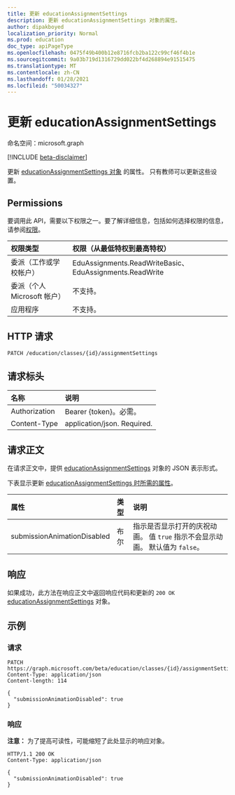 ```yaml
---
title: 更新 educationAssignmentSettings
description: 更新 educationAssignmentSettings 对象的属性。
author: dipakboyed
localization_priority: Normal
ms.prod: education
doc_type: apiPageType
ms.openlocfilehash: 0475f49b400b12e8716fcb2ba122c99cf46f4b1e
ms.sourcegitcommit: 9a03b719d1316729dd022bf4d268894e91515475
ms.translationtype: MT
ms.contentlocale: zh-CN
ms.lasthandoff: 01/28/2021
ms.locfileid: "50034327"
---
```

# <a name="update-educationassignmentsettings"></a>更新 educationAssignmentSettings
命名空间：microsoft.graph

[!INCLUDE [beta-disclaimer](../../includes/beta-disclaimer.md)]

更新 [educationAssignmentSettings 对象](../resources/educationassignmentsettings.md) 的属性。 只有教师可以更新这些设置。

## <a name="permissions"></a>Permissions
要调用此 API，需要以下权限之一。要了解详细信息，包括如何选择权限的信息，请参阅[权限](/graph/permissions-reference)。

|权限类型|权限（从最低特权到最高特权）|
|:---|:---|
|委派（工作或学校帐户）|EduAssignments.ReadWriteBasic、EduAssignments.ReadWrite|
|委派（个人 Microsoft 帐户）|不支持。|
|应用程序|不支持。|

## <a name="http-request"></a>HTTP 请求

<!-- {
  "blockType": "ignored"
}
-->
``` http
PATCH /education/classes/{id}/assignmentSettings
```

## <a name="request-headers"></a>请求标头
|名称|说明|
|:---|:---|
|Authorization|Bearer {token}。必需。|
|Content-Type|application/json. Required.|

## <a name="request-body"></a>请求正文
在请求正文中，提供 [educationAssignmentSettings](../resources/educationassignmentsettings.md) 对象的 JSON 表示形式。

下表显示更新 [educationAssignmentSettings 时所需的属性](../resources/educationassignmentsettings.md)。

|属性|类型|说明|
|:---|:---|:---|
|submissionAnimationDisabled|布尔|指示是否显示打开的庆祝动画。 值 `true` 指示不会显示动画。 默认值为 `false`。|



## <a name="response"></a>响应

如果成功，此方法在响应正文中返回响应代码和更新的 `200 OK` [educationAssignmentSettings](../resources/educationassignmentsettings.md) 对象。

## <a name="examples"></a>示例

### <a name="request"></a>请求
<!-- {
  "blockType": "request",
  "name": "update_educationassignmentsettings"
}
-->
``` http
PATCH https://graph.microsoft.com/beta/education/classes/{id}/assignmentSettings
Content-Type: application/json
Content-length: 114

{
  "submissionAnimationDisabled": true
}
```


### <a name="response"></a>响应
**注意：** 为了提高可读性，可能缩短了此处显示的响应对象。
<!-- {
  "blockType": "response",
  "truncated": true,
  "@odata.type": "microsoft.graph.educationAssignmentSettings"
}
-->
``` http
HTTP/1.1 200 OK
Content-Type: application/json

{
  "submissionAnimationDisabled": true
}
```


